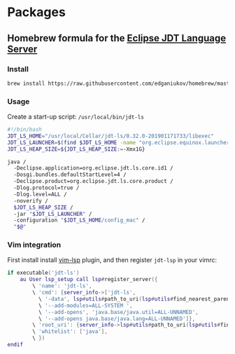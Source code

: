 # Packages

## Homebrew formula for the [Eclipse JDT Language Server](https://github.com/eclipse/eclipse.jdt.ls)

### Install
```sh
brew install https://raw.githubusercontent.com/edganiukov/homebrew/master/jdt-ls.rb
```

### Usage
Create a start-up script: `/usr/local/bin/jdt-ls`
```sh
#!/bin/bash
JDT_LS_HOME="/usr/local/Cellar/jdt-ls/0.32.0-201901171733/libexec"
JDT_LS_LAUNCHER=$(find $JDT_LS_HOME -name "org.eclipse.equinox.launcher_*.jar")
JDT_LS_HEAP_SIZE=${JDT_LS_HEAP_SIZE:=-Xmx1G}

java /
  -Declipse.application=org.eclipse.jdt.ls.core.id1 /
  -Dosgi.bundles.defaultStartLevel=4 /
  -Declipse.product=org.eclipse.jdt.ls.core.product /
  -Dlog.protocol=true /
  -Dlog.level=ALL /
  -noverify /
  $JDT_LS_HEAP_SIZE /
  -jar "$JDT_LS_LAUNCHER" /
  -configuration "$JDT_LS_HOME/config_mac" /
  "$@"
```

### Vim integration

First install install [vim-lsp](https://github.com/prabirshrestha/vim-lsp) plugin, and then register `jdt-lsp` in your vimrc:
```lua
if executable('jdt-ls')
    au User lsp_setup call lsp#register_server({
        \ 'name': 'jdt-ls',
        \ 'cmd': {server_info->['jdt-ls',
          \ '-data', lsp#utils#path_to_uri(lsp#utils#find_nearest_parent_file_directory(lsp#utils#get_buffer_path(), 'pom.xml')),
          \ '--add-modules=ALL-SYSTEM ',
          \ '--add-opens', 'java.base/java.util=ALL-UNNAMED',
          \ '--add-opens java.base/java.lang=ALL-UNNAMED']},
        \ 'root_uri': {server_info->lsp#utils#path_to_uri(lsp#utils#find_nearest_parent_file_directory(lsp#utils#get_buffer_path(), 'pom.xml'))},
        \ 'whitelist': ['java'],
        \ })
endif
```
